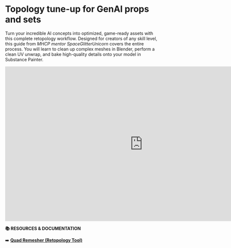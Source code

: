 # Topology tune-up for GenAI props and sets
Turn your incredible AI concepts into optimized, game-ready assets with this complete retopology workflow. Designed for creators of any skill level, this guide from *MHCP mentor SpaceGlitterUnicorn* covers the entire process. You will learn to clean up complex meshes in Blender, perform a clean UV unwrap, and bake high-quality details onto your model in Substance Painter.
<iframe width="890" height="501" src="https://www.youtube.com/embed/E33g129G6BA" title="Topology Tune-Up for GenAI Props and Sets" frameborder="0" allow="accelerometer; autoplay; clipboard-write; encrypted-media; gyroscope; picture-in-picture; web-share" referrerpolicy="strict-origin-when-cross-origin" allowfullscreen></iframe>

**📚 RESOURCES & DOCUMENTATION**

➡️ **[Quad Remesher (Retopology Tool)](https://exoside.com/)**